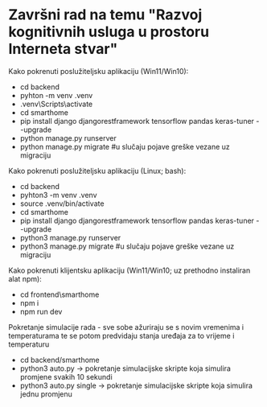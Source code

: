# Završni rad na temu "Razvoj kognitivnih usluga u prostoru Interneta stvar"

Kako pokrenuti poslužiteljsku aplikaciju (Win11/Win10):
- cd backend
- pyhton -m venv .venv
- .venv\Scripts\activate
- cd smarthome
- pip install django djangorestframework tensorflow pandas keras-tuner --upgrade
- python manage.py runserver
- python manage.py migrate #u slučaju pojave greške vezane uz migraciju

Kako pokrenuti poslužiteljsku aplikaciju (Linux; bash):
- cd backend
- pyhton3 -m venv .venv
- source .venv/bin/activate
- cd smarthome
- pip install django djangorestframework tensorflow pandas keras-tuner --upgrade
- python3 manage.py runserver
- python3 manage.py migrate #u slučaju pojave greške vezane uz migraciju

Kako pokrenuti klijentsku aplikaciju (Win11/Win10; uz prethodno instaliran alat npm):
- cd frontend\smarthome
- npm i
- npm run dev

Pokretanje simulacije rada - sve sobe ažuriraju se s novim vremenima i temperaturama te se potom predvidaju stanja uređaja za to vrijeme i temperaturu
- cd backend/smarthome
- python3 auto.py -> pokretanje simulacijske skripte koja simulira promjene svakih 10 sekundi
- python3 auto.py single -> pokretanje simulacijske skripte koja simulira jednu promjenu
